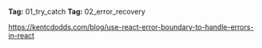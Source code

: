 **Tag:** 01_try_catch
**Tag:** 02_error_recovery

https://kentcdodds.com/blog/use-react-error-boundary-to-handle-errors-in-react
